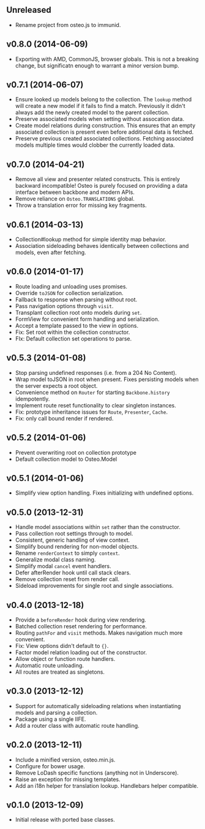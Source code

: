 ## Unreleased

* Rename project from osteo.js to immunid.

## v0.8.0 (2014-06-09)

* Exporting with AMD, CommonJS, browser globals. This is not a breaking change,
  but significatn enough to warrant a minor version bump.

## v0.7.1 (2014-06-07)

* Ensure looked up models belong to the collection. The `lookup` method will
  create a new model if it fails to find a match. Previously it didn't always
  add the newly created model to the parent collection.
* Preserve associated models when setting without assocation data.
* Create model relations during construction. This ensures that an empty
  associated collection is present even before additional data is fetched.
* Preserve previous created associated collections. Fetching associated models
  multiple times would clobber the currently loaded data.

## v0.7.0 (2014-04-21)

* Remove all view and presenter related constructs. This is entirely backward
  incompatible! Osteo is purely focused on providing a data interface between
  backbone and modern APIs.
* Remove reliance on `Osteo.TRANSLATIONS` global.
* Throw a translation error for missing key fragments.

## v0.6.1 (2014-03-13)

* Collection#lookup method for simple identity map behavior.
* Association sideloading behaves identically between collections and models,
  even after fetching.

## v0.6.0 (2014-01-17)

* Route loading and unloading uses promises.
* Override `toJSON` for collection serialization.
* Fallback to response when parsing without root.
* Pass navigation options through `visit`.
* Transplant collection root onto models during `set`.
* FormView for convenient form handling and serialization.
* Accept a template passed to the view in options.
* Fix: Set root within the collection constructor.
* FIx: Default collection set operations to parse.

## v0.5.3 (2014-01-08)

* Stop parsing undefined responses (i.e. from a 204 No Content).
* Wrap model toJSON in root when present. Fixes persisting models when the
  server expects a root object.
* Convenience method on `Router` for starting `Backbone.history` idempotently.
* Implement route reset functionality to clear singleton instances.
* Fix: prototype inheritance issues for `Route`, `Presenter`, `Cache`.
* Fix: only call bound render if rendered.

## v0.5.2 (2014-01-06)

* Prevent overwriting root on collection prototype
* Default collection model to Osteo.Model

## v0.5.1 (2014-01-06)

* Simplify view option handling. Fixes initializing with undefined options.

## v0.5.0 (2013-12-31)

* Handle model associations within `set` rather than the constructor.
* Pass collection root settings through to model.
* Consistent, generic handling of view context.
* Simplify bound rendering for non-model objects.
* Rename `renderContext` to simply `context`.
* Generalize modal class naming.
* Simplify modal `cancel` event handlers.
* Defer afterRender hook until call stack clears.
* Remove collection reset from render call.
* Sideload improvements for single root and single associations.

## v0.4.0 (2013-12-18)

* Provide a `beforeRender` hook during view rendering.
* Batched collection reset rendering for performance.
* Routing `pathFor` and `visit` methods. Makes navigation much more convenient.
* Fix: View options didn't default to `{}`.
* Factor model relation loading out of the constructor.
* Allow object or function route handlers.
* Automatic route unloading.
* All routes are treated as singletons.

## v0.3.0 (2013-12-12)

* Support for automatically sideloading relations when instantiating models and
  parsing a collection.
* Package using a single IIFE.
* Add a router class with automatic route handling.

## v0.2.0 (2013-12-11)

* Include a minified version, osteo.min.js.
* Configure for bower usage.
* Remove LoDash specific functions (anything not in Underscore).
* Raise an exception for missing templates.
* Add an i18n helper for translation lookup. Handlebars helper compatible.

## v0.1.0 (2013-12-09)

* Initial release with ported base classes.
